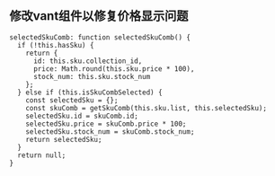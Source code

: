 ## 修改vant组件以修复价格显示问题

    selectedSkuComb: function selectedSkuComb() {
      if (!this.hasSku) {
        return {
          id: this.sku.collection_id,
          price: Math.round(this.sku.price * 100),
          stock_num: this.sku.stock_num
        };
      } else if (this.isSkuCombSelected) {
        const selectedSku = {};
        const skuComb = getSkuComb(this.sku.list, this.selectedSku);
        selectedSku.id = skuComb.id;
        selectedSku.price = skuComb.price * 100;
        selectedSku.stock_num = skuComb.stock_num;
        return selectedSku;
      }
      return null;
    }